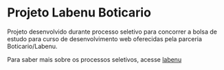 # Projeto Labenu Boticario

Projeto desenvolvido durante processo seletivo para concorrer a bolsa de estudo para curso de desenvolvimento web oferecidas pela parceria Boticario/Labenu.

Para saber mais sobre os processos seletivos, acesse [labenu](https://www.labenu.com.br/)
